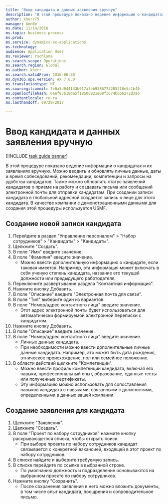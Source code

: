 ```yaml
--- 
title: "Ввод кандидата и данных заявления вручную"
description: "В этой процедуре показано ведение информации о кандидатах и их заявлениях вручную."
author: kherr75
manager: AnnBe
ms.date: 11/14/2016
ms.topic: business-process
ms.prod: 
ms.service: dynamics-ax-applications
ms.technology: 
audience: Application User
ms.reviewer: rschloma
ms.search.scope: Operations
ms.search.region: Global
ms.author: kherr
ms.search.validFrom: 2016-06-30
ms.dyn365.ops.version: AX 7.0.0
ms.translationtype: HT
ms.sourcegitcommit: 7e0a5d044133b917a3eb9386773205218e5c1b40
ms.openlocfilehash: 6aef83b18ba5f18506921e08f3674b6bb272d3ab
ms.contentlocale: ru-ru
ms.lasthandoff: 09/29/2017

---
```

# <a name="enter-applicant-and-application-data-manually"></a>Ввод кандидата и данных заявления вручную

[!INCLUDE [task guide banner](../../includes/task-guide-banner.md)]

В этой процедуре показано ведение информации о кандидатах и их заявлениях вручную.   Можно вводить и обновлять личные данные, даты и время собеседований, рекомендации, компетенции и запросы на удобства кандидатов. Также можно обновлять статус заявлений кандидатов о приеме на работу и создавать письма или сообщений электронной почты для отправки кандидатам. При создании записи кандидата в глобальной адресной создается запись о лице для этого кандидата.       В качестве компании с демонстрационными данными для создания этой процедуры используется USMF.


## <a name="create-a-new-applicant-record"></a>Создание новой записи кандидата
1. Перейдите в раздел "Управление персоналом" > "Набор сотрудников" > "Кандидаты" > "Кандидаты".
2. Щелкните "Создать".
3. В поле "Имя" введите значение.
4. В поле "Фамилия" введите значение.
    * Можно ввести дополнительную информацию о кандидате, если таковая имеется. Например, эта информация может включать в себя ученую степень кандидата, название его текущей должности или предыдущего работодателя.  
5. Переключите развертывание раздела "Контактная информация".
6. Нажмите кнопку Добавить.
7. В поле "Описание" введите "Электронная почта для связи".
8. В поле "Тип" выберите один из вариантов.
9. В поле "Номер/адрес контактного лица" введите значение.
    * Этот адрес электронной почты будет использоваться для автоматически формируемой электронной переписки с кандидатом.  
10. Нажмите кнопку Добавить.
11. В поле "Описание" введите значение.
12. В поле "Номер/адрес контактного лица" введите значение.
    * Личные данные кандидата.  
    * При необходимости можно ввести дополнительные личные данные кандидата. Например, это может быть дата рождения, этническое происхождение, пол или семейное положение.  
13. В области действий щелкните "Компетенции".
    * Можно ввести профиль компетенции кандидата, включая его навыки, профессиональный опыт, образование, сданные тесты или полученные сертификаты.  
    * Эту информацию можно использовать для сопоставления навыков кандидата с навыками, связанными с должностями, определенными в данных вашей компании.   

## <a name="create-an-application-for-the-applicant"></a>Создание заявления для кандидата
1. Щелкните "Заявления".
2. Щелкните "Создать".
3. В поле "Проект по набору сотрудников" нажмите кнопку раскрывающегося списка, чтобы открыть поиск.
    * При выборе проекта по набору сотрудников кандидат связывается с конкретной вакансией, входящей в этот проект по набору сотрудников.  
4. В списке найдите и выберите требуемую запись.
5. В списке перейдите по ссылке в выбранной строке.
    * По умолчанию должность и подразделение основываются на выбранном проекте по набору сотрудников.  
6. Нажмите кнопку "Сохранить".
    * После сохранения заявления в него можно вложить документы, в том числе опыт кандидата, поощрения и сопроводительное письмо.  


